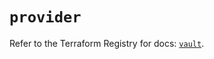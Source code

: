 # `provider`

Refer to the Terraform Registry for docs: [`vault`](https://registry.terraform.io/providers/hashicorp/vault/3.25.0/docs).
